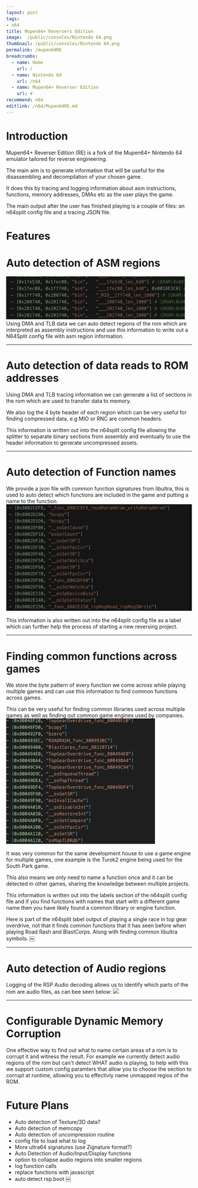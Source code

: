 ```yaml
---
layout: post
tags: 
- n64
title: Mupen64+ Reversers Edition
image:  /public/consoles/Nintendo 64.png
thumbnail: /public/consoles/Nintendo 64.png
permalink: /mupen64RE
breadcrumbs:
  - name: Home
    url: /
  - name: Nintendo 64
    url: /n64
  - name: Mupen64+ Reverser Edition
    url: #
recommend: n64
editlink: /n64/Mupen64RE.md
---
```


# Introduction
Mupen64+ Reverser Edition (RE) is a fork of the Mupen64+ Nintendo 64 emulator tailored for reverse engineering.

The main aim is to generate information that will be useful for the disassembling and decompilation of your chosen game.

It does this by tracing and logging information about asm instructions, functions, memory addresses, DMAs etc as the user plays the game.

The main output after the user has finished playing is a couple of files: an n64split config file and a tracing JSON file.

# Features

# Auto detection of ASM regions
<section class="postSection">
<img src="/public/mupenRE/Mupen64+ RE ASM regions.jpeg" class="wow bounceInUp postImage" />
  <div markdown="1">
Using DMA and TLB data we can auto detect regions of the rom which are interpreted as assembly instructions and use this information to write out a N64Split config file with asm region information. 
  </div>
</section>

---

# Auto detection of data reads to ROM addresses
<section class="postSection">

Using DMA and TLB tracing information we can generate a list of sections in the rom which are used to transfer data to memory.

We also log the 4 byte header of each region which can be very useful for finding compressed data, e.g MIO or RNC are common headers.

This information is written out into the n64split config file allowing the splitter to separate binary sections from assembly and eventually to use the header information to generate uncompressed assets.
</section>

---

# Auto detection of Function names
<section class="postSection">

We provide a json file with common function signatures from libultra, this is used to auto detect which functions are included in the game and putting a name to the function.
<img src="/public/mupenRE/Mupen64+ RE Library detection.jpeg" class="wow bounceInUp postImage" />

This information is also written out into the n64split config file as a label which can further help the process of starting a new reversing project.
</section>

---

# Finding common functions across games
<section class="postSection">

We store the byte pattern of every function we come across while playing multiple games and can use this information to find common functions across games. 

This can be very useful for finding common libraries used across multiple games as well as finding out common game engines used by companies.
<img src="/public/mupenRE/Mupen64+ RE Common Functions.jpeg" class="wow bounceInUp postImage" />

It was very common for the same development house to use a game engine for multiple games, one example is the Turok2 engine being used for the South Park game.

This also means we only need to name a function once and it can be detected in other games, sharing the knowledge between multiple projects.

This information is written out into the labels section of the n64split config file and if you find functions with names that start with a different game name then you have likely found a common library or engine function.

Here is part of the n64split label output of playing a single race in top gear overdrive, not that it finds common functions that it has seen before when playing Road Rash and BlastCorps. Along with finding common libultra symbols.
￼</section>

---

# Auto detection of Audio regions
<section class="postSection">

Logging of the RSP Audio decoding allows us to identify which parts of the rom are audio files, as can bee seen below:
<img src="/public/mupenRE￼/Mupen64+ Reversers Edition.jpeg" class="wow bounceInUp postImage" />
</section>

---

# Configurable Dynamic Memory Corruption
<section class="postSection">

One effective way to find out what to name certain areas of a rom is to corrupt it and witness the result. For example we currently detect audio regions of the rom but can't detect WHAT audio is playing, to help with this we support custom config paramters that allow you to choose the section to corrupt at runtime, allowing you to effectivly name unmapped regios of the ROM.
</section>

# Future Plans
* Auto detection of Texture/3D data?
* Auto detection of memcopy
* Auto detection of uncompression routine
* config file to load what to log
* More ultra64 signatures (use Zignature format?)
* Auto Detection of Audio/Input/Display functions
* option to collapse audio regions into smaller regions
* log function calls
* replace functions with javascript
* auto detect rsp.boot
￼
